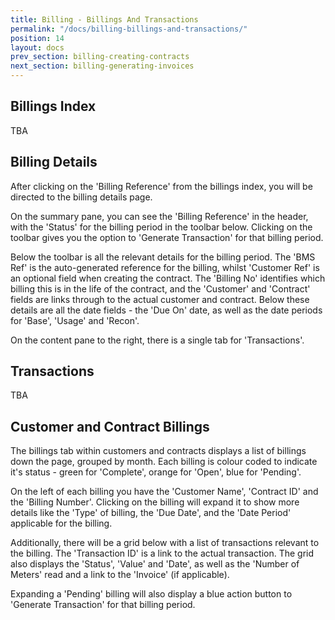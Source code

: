 ```yaml
---
title: Billing - Billings And Transactions
permalink: "/docs/billing-billings-and-transactions/"
position: 14
layout: docs
prev_section: billing-creating-contracts
next_section: billing-generating-invoices
---
```


## Billings Index

TBA

## Billing Details

After clicking on the 'Billing Reference' from the billings index, you will be directed to the billing details page.

On the summary pane, you can see the 'Billing Reference' in the header, with the 'Status' for the billing period in the toolbar below. Clicking on the toolbar gives you the option to 'Generate Transaction' for that billing period.

Below the toolbar is all the relevant details for the billing period. The 'BMS Ref' is the auto-generated reference for the billing, whilst 'Customer Ref' is an optional field when creating the contract. The 'Billing No' identifies which billing this is in the life of the contract, and the 'Customer' and 'Contract' fields are links through to the actual customer and contract. Below these details are all the date fields - the 'Due On' date, as well as the date periods for 'Base', 'Usage' and 'Recon'.

On the content pane to the right, there is a single tab for 'Transactions'.

## Transactions

TBA

## Customer and Contract Billings

The billings tab within customers and contracts displays a list of billings down the page, grouped by month. Each billing is colour coded to indicate it's status - green for 'Complete', orange for 'Open', blue for 'Pending'.

On the left of each billing you have the 'Customer Name', 'Contract ID' and the 'Billing Number'. Clicking on the billing will expand it to show more details like the 'Type' of billing, the 'Due Date', and the 'Date Period' applicable for the billing.

Additionally, there will be a grid below with a list of transactions relevant to the billing. The 'Transaction ID' is a link to the actual transaction. The grid also displays the 'Status', 'Value' and 'Date', as well as the 'Number of Meters' read and a link to the 'Invoice' (if applicable).

Expanding a 'Pending' billing will also display a blue action button to 'Generate Transaction' for that billing period.
